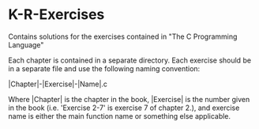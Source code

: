 # K-R-Exercises
Contains solutions for the exercises contained in "The C Programming Language"

Each chapter is contained in a separate directory. Each exercise should be in a
separate file and use the following naming convention:

  |Chapter|-|Exercise|-|Name|.c

Where |Chapter| is the chapter in the book, |Exercise| is the number given in
the book (i.e. 'Exercise 2-7' is exercise 7 of chapter 2.), and exercise name
is either the main function name or something else applicable.
